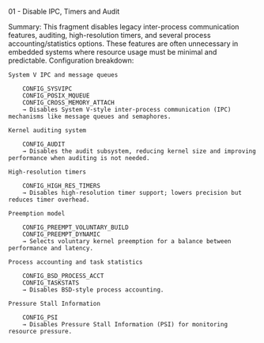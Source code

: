 01 - Disable IPC, Timers and Audit

Summary: This fragment disables legacy inter-process communication features, auditing, high-resolution timers, and several process accounting/statistics options. These features are often unnecessary in embedded systems where resource usage must be minimal and predictable.
Configuration breakdown:

    System V IPC and message queues

        CONFIG_SYSVIPC
        CONFIG_POSIX_MQUEUE
        CONFIG_CROSS_MEMORY_ATTACH
        → Disables System V-style inter-process communication (IPC) mechanisms like message queues and semaphores.

    Kernel auditing system

        CONFIG_AUDIT
        → Disables the audit subsystem, reducing kernel size and improving performance when auditing is not needed.

    High-resolution timers

        CONFIG_HIGH_RES_TIMERS
        → Disables high-resolution timer support; lowers precision but reduces timer overhead.

    Preemption model

        CONFIG_PREEMPT_VOLUNTARY_BUILD
        CONFIG_PREEMPT_DYNAMIC
        → Selects voluntary kernel preemption for a balance between performance and latency.

    Process accounting and task statistics

        CONFIG_BSD_PROCESS_ACCT
        CONFIG_TASKSTATS
        → Disables BSD-style process accounting.

    Pressure Stall Information

        CONFIG_PSI
        → Disables Pressure Stall Information (PSI) for monitoring resource pressure.

